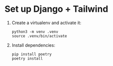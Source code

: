# Set up Django + Tailwind

1. Create a virtualenv and activate it:
    ```shell
    python3 -m venv .venv
    source .venv/bin/activate
    ```
2. Install dependencies:
    ```shell
    pip install poetry
    poetry install
    ```
